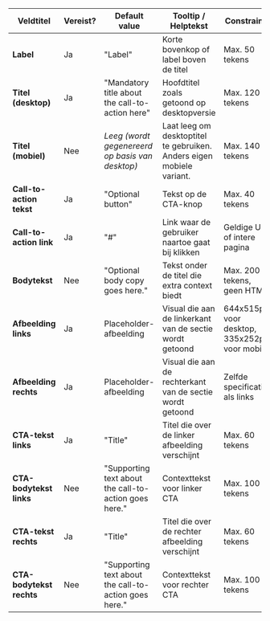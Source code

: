 | Veldtitel                | Vereist? | Default value                                         | Tooltip / Helptekst                                                   | Constraints                                   |
| ------------------------ | -------- | ----------------------------------------------------- | --------------------------------------------------------------------- | --------------------------------------------- |
| **Label**                | Ja       | "Label"                                               | Korte bovenkop of label boven de titel                                | Max. 50 tekens                                |
| **Titel (desktop)**      | Ja       | "Mandatory title about the call-to-action here"       | Hoofdtitel zoals getoond op desktopversie                             | Max. 120 tekens                               |
| **Titel (mobiel)**       | Nee      | *Leeg (wordt gegenereerd op basis van desktop)*       | Laat leeg om desktoptitel te gebruiken. Anders eigen mobiele variant. | Max. 140 tekens                               |
| **Call-to-action tekst** | Ja       | "Optional button"                                     | Tekst op de CTA-knop                                                  | Max. 40 tekens                                |
| **Call-to-action link**  | Ja       | "#"                                                   | Link waar de gebruiker naartoe gaat bij klikken                       | Geldige URL of intere pagina                  |
| **Bodytekst**            | Nee      | "Optional body copy goes here."                       | Tekst onder de titel die extra context biedt                          | Max. 200 tekens, geen HTML                    |
| **Afbeelding links**     | Ja       | Placeholder-afbeelding                                | Visual die aan de linkerkant van de sectie wordt getoond              | 644x515px voor desktop, 335x252px voor mobiel |
| **Afbeelding rechts**    | Ja       | Placeholder-afbeelding                                | Visual die aan de rechterkant van de sectie wordt getoond             | Zelfde specificaties als links                |
| **CTA-tekst links**      | Ja       | "Title"                                               | Titel die over de linker afbeelding verschijnt                        | Max. 60 tekens                                |
| **CTA-bodytekst links**  | Nee      | "Supporting text about the call-to-action goes here." | Contexttekst voor linker CTA                                          | Max. 100 tekens                               |
| **CTA-tekst rechts**     | Ja       | "Title"                                               | Titel die over de rechter afbeelding verschijnt                       | Max. 60 tekens                                |
| **CTA-bodytekst rechts** | Nee      | "Supporting text about the call-to-action goes here." | Contexttekst voor rechter CTA                                         | Max. 100 tekens                               |
